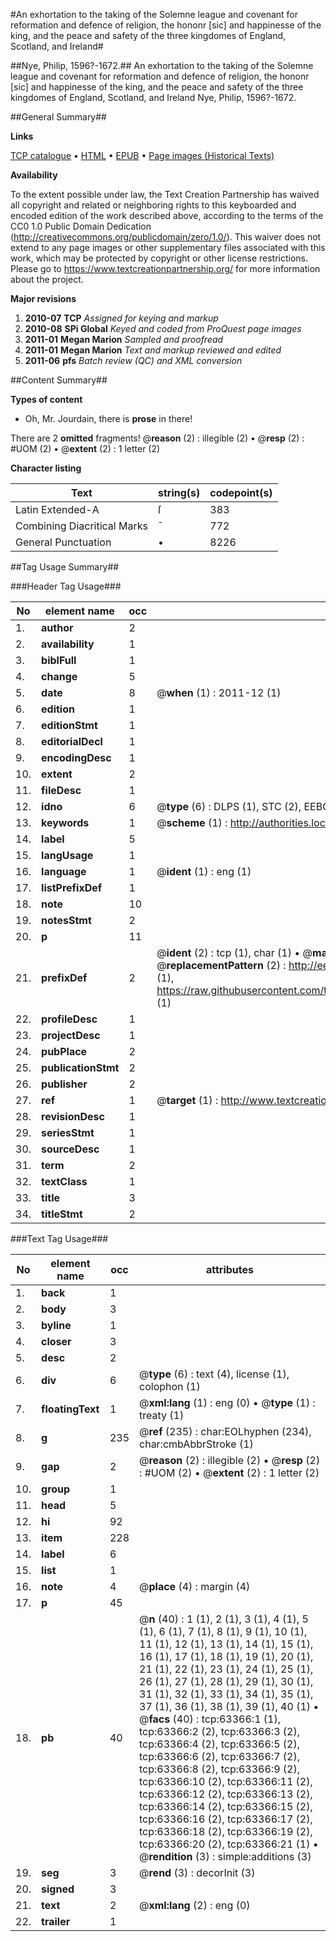 #An exhortation to the taking of the Solemne league and covenant for reformation and defence of religion, the hononr [sic] and happinesse of the king, and the peace and safety of the three kingdomes of England, Scotland, and Ireland#

##Nye, Philip, 1596?-1672.##
An exhortation to the taking of the Solemne league and covenant for reformation and defence of religion, the hononr [sic] and happinesse of the king, and the peace and safety of the three kingdomes of England, Scotland, and Ireland
Nye, Philip, 1596?-1672.

##General Summary##

**Links**

[TCP catalogue](http://www.ota.ox.ac.uk/tcp/)  • 
[HTML](http://tei.it.ox.ac.uk/tcp/Texts-HTML/free/A52/A52596.html)  • 
[EPUB](http://tei.it.ox.ac.uk/tcp/Texts-EPUB/free/A52/A52596.epub) • 
[Page images (Historical Texts)](https://historicaltexts.jisc.ac.uk/eebo-12567310e)

**Availability**

To the extent possible under law, the Text Creation Partnership has waived all copyright and related or neighboring rights to this keyboarded and encoded edition of the work described above, according to the terms of the CC0 1.0 Public Domain Dedication (http://creativecommons.org/publicdomain/zero/1.0/). This waiver does not extend to any page images or other supplementary files associated with this work, which may be protected by copyright or other license restrictions. Please go to https://www.textcreationpartnership.org/ for more information about the project.

**Major revisions**

1. __2010-07__ __TCP__ *Assigned for keying and markup*
1. __2010-08__ __SPi Global__ *Keyed and coded from ProQuest page images*
1. __2011-01__ __Megan Marion__ *Sampled and proofread*
1. __2011-01__ __Megan Marion__ *Text and markup reviewed and edited*
1. __2011-06__ __pfs__ *Batch review (QC) and XML conversion*

##Content Summary##

**Types of content**

  * Oh, Mr. Jourdain, there is **prose** in there!

There are 2 **omitted** fragments! 
 @__reason__ (2) : illegible (2)  •  @__resp__ (2) : #UOM (2)  •  @__extent__ (2) : 1 letter (2)

**Character listing**


|Text|string(s)|codepoint(s)|
|---|---|---|
|Latin Extended-A|ſ|383|
|Combining             Diacritical Marks|̄|772|
|General Punctuation|•|8226|

##Tag Usage Summary##

###Header Tag Usage###

|No|element name|occ|attributes|
|---|---|---|---|
|1.|__author__|2||
|2.|__availability__|1||
|3.|__biblFull__|1||
|4.|__change__|5||
|5.|__date__|8| @__when__ (1) : 2011-12 (1)|
|6.|__edition__|1||
|7.|__editionStmt__|1||
|8.|__editorialDecl__|1||
|9.|__encodingDesc__|1||
|10.|__extent__|2||
|11.|__fileDesc__|1||
|12.|__idno__|6| @__type__ (6) : DLPS (1), STC (2), EEBO-CITATION (1), OCLC (1), VID (1)|
|13.|__keywords__|1| @__scheme__ (1) : http://authorities.loc.gov/ (1)|
|14.|__label__|5||
|15.|__langUsage__|1||
|16.|__language__|1| @__ident__ (1) : eng (1)|
|17.|__listPrefixDef__|1||
|18.|__note__|10||
|19.|__notesStmt__|2||
|20.|__p__|11||
|21.|__prefixDef__|2| @__ident__ (2) : tcp (1), char (1)  •  @__matchPattern__ (2) : ([0-9\-]+):([0-9IVX]+) (1), (.+) (1)  •  @__replacementPattern__ (2) : http://eebo.chadwyck.com/downloadtiff?vid=$1&page=$2 (1), https://raw.githubusercontent.com/textcreationpartnership/Texts/master/tcpchars.xml#$1 (1)|
|22.|__profileDesc__|1||
|23.|__projectDesc__|1||
|24.|__pubPlace__|2||
|25.|__publicationStmt__|2||
|26.|__publisher__|2||
|27.|__ref__|1| @__target__ (1) : http://www.textcreationpartnership.org/docs/. (1)|
|28.|__revisionDesc__|1||
|29.|__seriesStmt__|1||
|30.|__sourceDesc__|1||
|31.|__term__|2||
|32.|__textClass__|1||
|33.|__title__|3||
|34.|__titleStmt__|2||


###Text Tag Usage###

|No|element name|occ|attributes|
|---|---|---|---|
|1.|__back__|1||
|2.|__body__|3||
|3.|__byline__|1||
|4.|__closer__|3||
|5.|__desc__|2||
|6.|__div__|6| @__type__ (6) : text (4), license (1), colophon (1)|
|7.|__floatingText__|1| @__xml:lang__ (1) : eng (0)  •  @__type__ (1) : treaty (1)|
|8.|__g__|235| @__ref__ (235) : char:EOLhyphen (234), char:cmbAbbrStroke (1)|
|9.|__gap__|2| @__reason__ (2) : illegible (2)  •  @__resp__ (2) : #UOM (2)  •  @__extent__ (2) : 1 letter (2)|
|10.|__group__|1||
|11.|__head__|5||
|12.|__hi__|92||
|13.|__item__|228||
|14.|__label__|6||
|15.|__list__|1||
|16.|__note__|4| @__place__ (4) : margin (4)|
|17.|__p__|45||
|18.|__pb__|40| @__n__ (40) : 1 (1), 2 (1), 3 (1), 4 (1), 5 (1), 6 (1), 7 (1), 8 (1), 9 (1), 10 (1), 11 (1), 12 (1), 13 (1), 14 (1), 15 (1), 16 (1), 17 (1), 18 (1), 19 (1), 20 (1), 21 (1), 22 (1), 23 (1), 24 (1), 25 (1), 26 (1), 27 (1), 28 (1), 29 (1), 30 (1), 31 (1), 32 (1), 33 (1), 34 (1), 35 (1), 37 (1), 36 (1), 38 (1), 39 (1), 40 (1)  •  @__facs__ (40) : tcp:63366:1 (1), tcp:63366:2 (2), tcp:63366:3 (2), tcp:63366:4 (2), tcp:63366:5 (2), tcp:63366:6 (2), tcp:63366:7 (2), tcp:63366:8 (2), tcp:63366:9 (2), tcp:63366:10 (2), tcp:63366:11 (2), tcp:63366:12 (2), tcp:63366:13 (2), tcp:63366:14 (2), tcp:63366:15 (2), tcp:63366:16 (2), tcp:63366:17 (2), tcp:63366:18 (2), tcp:63366:19 (2), tcp:63366:20 (2), tcp:63366:21 (1)  •  @__rendition__ (3) : simple:additions (3)|
|19.|__seg__|3| @__rend__ (3) : decorInit (3)|
|20.|__signed__|3||
|21.|__text__|2| @__xml:lang__ (2) : eng (0)|
|22.|__trailer__|1||
